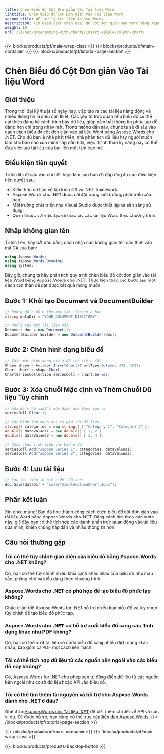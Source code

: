 ```yaml
---
title: Chèn Biểu đồ Cột Đơn giản Vào Tài liệu Word
linktitle: Chèn Biểu đồ Cột Đơn giản Vào Tài liệu Word
second_title: API xử lý tài liệu Aspose.Words
description: Tìm hiểu cách chèn biểu đồ cột đơn giản vào Word bằng Aspose.Words cho .NET. Nâng cao tài liệu của bạn bằng các bài thuyết trình dữ liệu trực quan động.
weight: 10
url: /vi/net/programming-with-charts/insert-simple-column-chart/
---
```


{{< blocks/products/pf/main-wrap-class >}}
{{< blocks/products/pf/main-container >}}
{{< blocks/products/pf/tutorial-page-section >}}

# Chèn Biểu đồ Cột Đơn giản Vào Tài liệu Word

## Giới thiệu

Trong thời đại kỹ thuật số ngày nay, việc tạo ra các tài liệu năng động và nhiều thông tin là điều cần thiết. Các yếu tố trực quan như biểu đồ có thể cải thiện đáng kể cách trình bày dữ liệu, giúp nắm bắt thông tin phức tạp dễ dàng hơn chỉ trong nháy mắt. Trong hướng dẫn này, chúng ta sẽ đi sâu vào cách chèn biểu đồ cột đơn giản vào tài liệu Word bằng Aspose.Words cho .NET. Cho dù bạn là nhà phát triển, nhà phân tích dữ liệu hay người muốn làm cho báo cáo của mình hấp dẫn hơn, việc thành thạo kỹ năng này có thể đưa việc tạo tài liệu của bạn lên một tầm cao mới.

## Điều kiện tiên quyết

Trước khi đi sâu vào chi tiết, hãy đảm bảo bạn đã đáp ứng đủ các điều kiện tiên quyết sau:

- Kiến thức cơ bản về lập trình C# và .NET framework.
- Aspose.Words cho .NET được cài đặt trong môi trường phát triển của bạn.
- Môi trường phát triển như Visual Studio được thiết lập và sẵn sàng sử dụng.
- Quen thuộc với việc tạo và thao tác các tài liệu Word theo chương trình.

## Nhập không gian tên

Trước tiên, hãy bắt đầu bằng cách nhập các không gian tên cần thiết vào mã C# của bạn:

```csharp
using Aspose.Words;
using Aspose.Words.Drawing;
using System;
```

Bây giờ, chúng ta hãy phân tích quy trình chèn biểu đồ cột đơn giản vào tài liệu Word bằng Aspose.Words cho .NET. Thực hiện theo các bước sau một cách cẩn thận để đạt được kết quả mong muốn:

## Bước 1: Khởi tạo Document và DocumentBuilder

```csharp
// Đường dẫn đến thư mục tài liệu của bạn
string dataDir = "YOUR_DOCUMENT_DIRECTORY";

// Khởi tạo một Tài liệu mới
Document doc = new Document();
DocumentBuilder builder = new DocumentBuilder(doc);
```

## Bước 2: Chèn hình dạng biểu đồ

```csharp
// Chèn một hình dạng biểu đồ có kiểu Cột
Shape shape = builder.InsertChart(ChartType.Column, 432, 252);
Chart chart = shape.Chart;
ChartSeriesCollection seriesColl = chart.Series;
```

## Bước 3: Xóa Chuỗi Mặc định và Thêm Chuỗi Dữ liệu Tùy chỉnh

```csharp
// Xóa bất kỳ chuỗi mặc định nào được tạo ra
seriesColl.Clear();

// Xác định tên danh mục và giá trị dữ liệu
string[] categories = new string[] { "Category 1", "Category 2" };
double[] dataValues1 = new double[] { 1, 2 };
double[] dataValues2 = new double[] { 3, 4 };

// Thêm chuỗi dữ liệu vào biểu đồ
seriesColl.Add("Aspose Series 1", categories, dataValues1);
seriesColl.Add("Aspose Series 2", categories, dataValues2);
```

## Bước 4: Lưu tài liệu

```csharp
// Lưu tài liệu có biểu đồ đã chèn
doc.Save(dataDir + "InsertSimpleColumnChart.docx");
```

## Phần kết luận

Xin chúc mừng! Bạn đã học thành công cách chèn biểu đồ cột đơn giản vào tài liệu Word bằng Aspose.Words cho .NET. Bằng cách làm theo các bước này, giờ đây bạn có thể tích hợp các thành phần trực quan động vào tài liệu của mình, khiến chúng hấp dẫn và nhiều thông tin hơn.

## Câu hỏi thường gặp

### Tôi có thể tùy chỉnh giao diện của biểu đồ bằng Aspose.Words cho .NET không?
Có, bạn có thể tùy chỉnh nhiều khía cạnh khác nhau của biểu đồ như màu sắc, phông chữ và kiểu dáng theo chương trình.

### Aspose.Words cho .NET có phù hợp để tạo biểu đồ phức tạp không?
Chắc chắn rồi! Aspose.Words for .NET hỗ trợ nhiều loại biểu đồ và tùy chọn tùy chỉnh để tạo biểu đồ phức tạp.

### Aspose.Words cho .NET có hỗ trợ xuất biểu đồ sang các định dạng khác như PDF không?
Có, bạn có thể xuất tài liệu có chứa biểu đồ sang nhiều định dạng khác nhau, bao gồm cả PDF một cách liền mạch.

### Tôi có thể tích hợp dữ liệu từ các nguồn bên ngoài vào các biểu đồ này không?
Có, Aspose.Words for .NET cho phép bạn tự động điền dữ liệu từ các nguồn bên ngoài như cơ sở dữ liệu hoặc API vào biểu đồ.

### Tôi có thể tìm thêm tài nguyên và hỗ trợ cho Aspose.Words dành cho .NET ở đâu?
 Ghé thăm[Aspose.Words cho Tài liệu .NET](https://reference.aspose.com/words/net/) để biết thêm chi tiết về API và các ví dụ. Để được hỗ trợ, bạn cũng có thể truy cập[Diễn đàn Aspose.Words](https://forum.aspose.com/c/words/8).
{{< /blocks/products/pf/tutorial-page-section >}}

{{< /blocks/products/pf/main-container >}}
{{< /blocks/products/pf/main-wrap-class >}}

{{< blocks/products/products-backtop-button >}}
